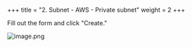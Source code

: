 +++
title = "2. Subnet - AWS - Private subnet"
weight = 2
+++


Fill out the form and click "Create."


![image.png](/images/003-iii-setup-vpc-aws-resources/9-431912-image.png)


